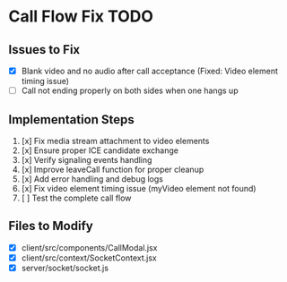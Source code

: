 # Call Flow Fix TODO

## Issues to Fix
- [x] Blank video and no audio after call acceptance (Fixed: Video element timing issue)
- [ ] Call not ending properly on both sides when one hangs up

## Implementation Steps
1. [x] Fix media stream attachment to video elements
2. [x] Ensure proper ICE candidate exchange
3. [x] Verify signaling events handling
4. [x] Improve leaveCall function for proper cleanup
5. [x] Add error handling and debug logs
6. [x] Fix video element timing issue (myVideo element not found)
7. [ ] Test the complete call flow

## Files to Modify
- [x] client/src/components/CallModal.jsx
- [x] client/src/context/SocketContext.jsx
- [x] server/socket/socket.js
